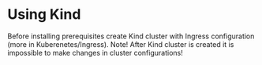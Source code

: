 # Using Kind
Before installing prerequisites create Kind cluster with Ingress configuration (more in Kuberenetes/Ingress). 
Note! After Kind cluster is created it is impossible to make changes in cluster configurations!
